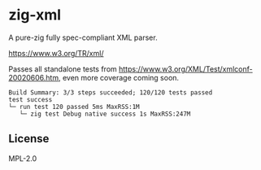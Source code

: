 # zig-xml

A pure-zig fully spec-compliant XML parser.

https://www.w3.org/TR/xml/

Passes all standalone tests from https://www.w3.org/XML/Test/xmlconf-20020606.htm, even more coverage coming soon.

```
Build Summary: 3/3 steps succeeded; 120/120 tests passed
test success
└─ run test 120 passed 5ms MaxRSS:1M
   └─ zig test Debug native success 1s MaxRSS:247M
```

## License

MPL-2.0
